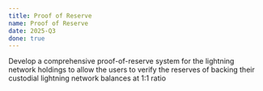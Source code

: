 ```yaml
---
title: Proof of Reserve
name: Proof of Reserve
date: 2025-Q3
done: true
---
```

Develop a comprehensive proof-of-reserve system for the lightning network holdings to allow the users to verify the reserves of backing their custodial lightning network balances at 1:1 ratio
